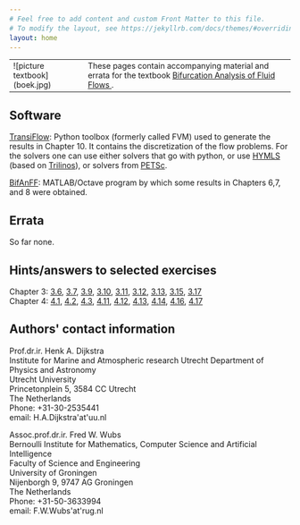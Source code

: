 ```yaml
---
# Feel free to add content and custom Front Matter to this file.
# To modify the layout, see https://jekyllrb.com/docs/themes/#overriding-theme-defaults
layout: home
---
```



<table>
  <tbody>  
      <td> 
<!---        <a href="https://www.cambridge.org/core/books/bifurcation-analysis-of-fluid-flows/4DD7DA62E5C0A3B8572D1615AA9CB0FC"> <img> src="https://bimau.github.io/BifAnFF/boek.jpg" width=100% height=100% </img> </a> --->
      ![picture textbook](boek.jpg)
      </td>
      <td valign=top>These pages contain accompanying material and errata for the textbook <a href="https://www.cambridge.org/core/books/bifurcation-analysis-of-fluid-flows/4DD7DA62E5C0A3B8572D1615AA9CB0FC">Bifurcation Analysis of Fluid Flows </a> .</td>
  </tbody>
</table>


Software
--------

[TransiFlow](https://github.com/BIMAU/transiflow):  Python toolbox (formerly called FVM) used to generate the results in Chapter 10. It contains the discretization of the flow problems. For the solvers one can use either solvers that go with python, or use [HYMLS](https://github.com/nlesc-smcm/hymls) (based on [Trilinos](https://trilinos.github.io/)), or solvers from [PETSc](https://petsc.org/release/). 

[BifAnFF](https://github.com/BIMAU/BifAnFF): MATLAB/Octave program by which some results in Chapters 6,7, and 8 were obtained.

Errata
-------
So far none.

Hints/answers to selected exercises
--------------------
Chapter 3: [3.6](ExercCh3/Exerc3_6.pdf), [3.7](ExercCh3/Exerc3_7.pdf), [3.9](ExercCh3/Exerc3_9.pdf), [3.10](ExercCh3/Exerc3_10.pdf), [3.11](ExercCh3/Exerc3_11.pdf), [3.12](ExercCh3/Exerc3_12.pdf), [3.13](ExercCh3/Exerc3_13.pdf), [3.15](ExercCh3/Exerc3_15.pdf), [3.17](ExercCh3/Exerc3_17.pdf)  
Chapter 4: [4.1](ExercCh4/Exerc4_1.pdf), [4.2](ExercCh4/Exerc4_2.pdf), [4.3](ExercCh4/Exerc4_3.pdf), [4.11](ExercCh4/Exerc4_11.pdf), [4.12](ExercCh4/Exerc4_12.pdf), [4.13](ExercCh4/Exerc4_13.pdf), [4.14](ExercCh4/Exerc4_14.pdf), [4.16](ExercCh4/Exerc4_16.pdf), [4.17](ExercCh4/Exerc4_17.pdf)


Authors' contact information
-------------------
Prof.dr.ir. Henk A. Dijkstra  
Institute for Marine and Atmospheric research Utrecht
Department of Physics and Astronomy  
Utrecht University  
Princetonplein 5, 3584 CC Utrecht  
The Netherlands  
Phone: +31-30-2535441  
email: H.A.Dijkstra'at'uu.nl

Assoc.prof.dr.ir. Fred W. Wubs   
Bernoulli Institute for Mathematics, Computer Science and Artificial Intelligence  
Faculty of Science and Engineering  
University of Groningen  
Nijenborgh 9, 9747 AG Groningen  
The Netherlands  
Phone: +31-50-3633994  
email: F.W.Wubs'at'rug.nl
